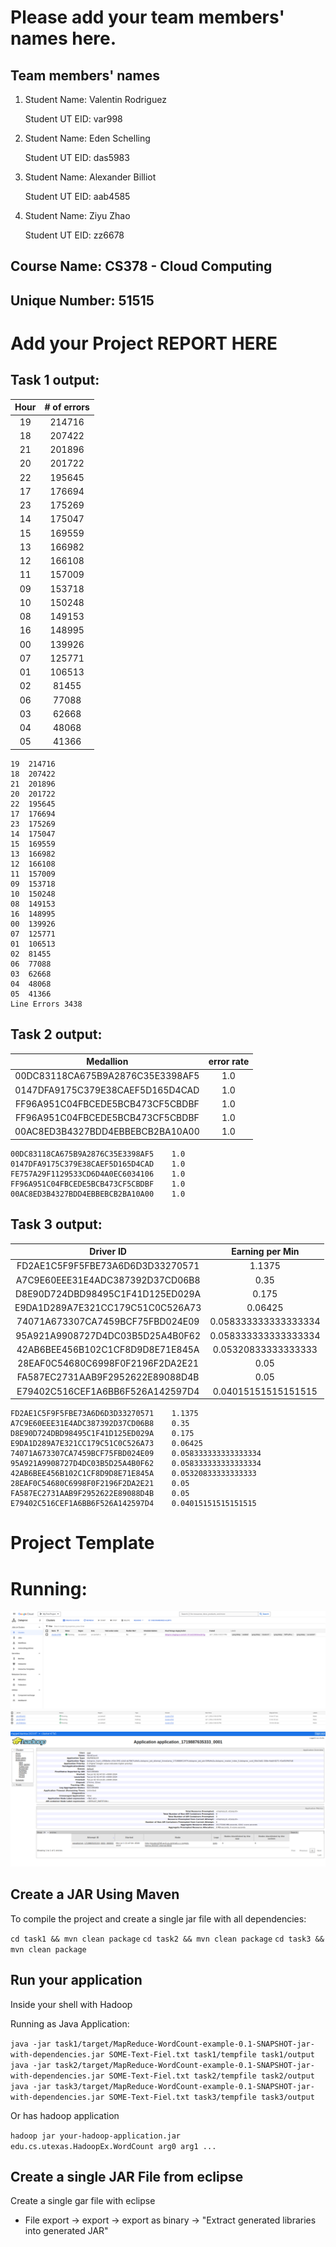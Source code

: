 # Please add your team members' names here. 

## Team members' names 

1. Student Name: Valentin Rodriguez

   Student UT EID: var998

2. Student Name: Eden Schelling

   Student UT EID: das5983

3. Student Name: Alexander Billiot

   Student UT EID: aab4585

4. Student Name: Ziyu Zhao

   Student UT EID: zz6678

##  Course Name: CS378 - Cloud Computing 

##  Unique Number: 51515
    


# Add your Project REPORT HERE 

## Task 1 output:  

| Hour | # of errors |
| :-: | :-: |
| 19 | 214716 |
| 18 | 207422 |
| 21 | 201896 |
| 20 | 201722 |
| 22 | 195645 |
| 17 | 176694 |
| 23 | 175269 |
| 14 | 175047 |
| 15 | 169559 |
| 13 | 166982 |
| 12 | 166108 |
| 11 | 157009 |
| 09 | 153718 |
| 10 | 150248 |
| 08 | 149153 |
| 16 | 148995 |
| 00 | 139926 |
| 07 | 125771 |
| 01 | 106513 |
| 02 | 81455 |
| 06 | 77088 |
| 03 | 62668 |
| 04 | 48068 |
| 05 | 41366 |

```
19	214716
18	207422
21	201896
20	201722
22	195645
17	176694
23	175269
14	175047
15	169559
13	166982
12	166108
11	157009
09	153718
10	150248
08	149153
16	148995
00	139926
07	125771
01	106513
02	81455
06	77088
03	62668
04	48068
05	41366
Line Errors	3438
```

## Task 2 output:  

| Medallion | error rate |
| :-: | :-: |
| 00DC83118CA675B9A2876C35E3398AF5 | 1.0 |
| 0147DFA9175C379E38CAEF5D165D4CAD | 1.0 |
| FF96A951C04FBCEDE5BCB473CF5CBDBF | 1.0 |
| FF96A951C04FBCEDE5BCB473CF5CBDBF | 1.0 |
| 00AC8ED3B4327BDD4EBBEBCB2BA10A00 | 1.0 |

```
00DC83118CA675B9A2876C35E3398AF5	1.0
0147DFA9175C379E38CAEF5D165D4CAD	1.0
FE757A29F1129533CD6D4A0EC6034106	1.0
FF96A951C04FBCEDE5BCB473CF5CBDBF	1.0
00AC8ED3B4327BDD4EBBEBCB2BA10A00	1.0
```


## Task 3 output:  

| Driver ID | Earning per Min |
| :-: | :-: |
| FD2AE1C5F9F5FBE73A6D6D3D33270571 | 1.1375 |
| A7C9E60EEE31E4ADC387392D37CD06B8 | 0.35 |
| D8E90D724DBD98495C1F41D125ED029A | 0.175 |
| E9DA1D289A7E321CC179C51C0C526A73 | 0.06425 |
| 74071A673307CA7459BCF75FBD024E09 | 0.058333333333333334 |
| 95A921A9908727D4DC03B5D25A4B0F62 | 0.058333333333333334 |
| 42AB6BEE456B102C1CF8D9D8E71E845A | 0.05320833333333333 |
| 28EAF0C54680C6998F0F2196F2DA2E21 | 0.05 |
| FA587EC2731AAB9F2952622E89088D4B | 0.05 |
| E79402C516CEF1A6BB6F526A142597D4 | 0.04015151515151515 |


```
FD2AE1C5F9F5FBE73A6D6D3D33270571	1.1375
A7C9E60EEE31E4ADC387392D37CD06B8	0.35
D8E90D724DBD98495C1F41D125ED029A	0.175
E9DA1D289A7E321CC179C51C0C526A73	0.06425
74071A673307CA7459BCF75FBD024E09	0.058333333333333334
95A921A9908727D4DC03B5D25A4B0F62	0.058333333333333334
42AB6BEE456B102C1CF8D9D8E71E845A	0.05320833333333333
28EAF0C54680C6998F0F2196F2DA2E21	0.05
FA587EC2731AAB9F2952622E89088D4B	0.05
E79402C516CEF1A6BB6F526A142597D4	0.04015151515151515
```


# Project Template

# Running:

![image](./info/dataproc.png)
![image](./info/jobs.png)
![image](./info/task1-job1.png)



## Create a JAR Using Maven 

To compile the project and create a single jar file with all dependencies: 
	
```	cd task1 && mvn clean package ```
```	cd task2 && mvn clean package ```
```	cd task3 && mvn clean package ```



## Run your application
Inside your shell with Hadoop

Running as Java Application:

```java -jar task1/target/MapReduce-WordCount-example-0.1-SNAPSHOT-jar-with-dependencies.jar SOME-Text-Fiel.txt task1/tempfile task1/output``` 
```java -jar task2/target/MapReduce-WordCount-example-0.1-SNAPSHOT-jar-with-dependencies.jar SOME-Text-Fiel.txt task2/tempfile task2/output``` 
```java -jar task3/target/MapReduce-WordCount-example-0.1-SNAPSHOT-jar-with-dependencies.jar SOME-Text-Fiel.txt task3/tempfile task3/output``` 

Or has hadoop application

```hadoop jar your-hadoop-application.jar edu.cs.utexas.HadoopEx.WordCount arg0 arg1 ... ```



## Create a single JAR File from eclipse



Create a single gar file with eclipse 

*  File export -> export  -> export as binary ->  "Extract generated libraries into generated JAR"
